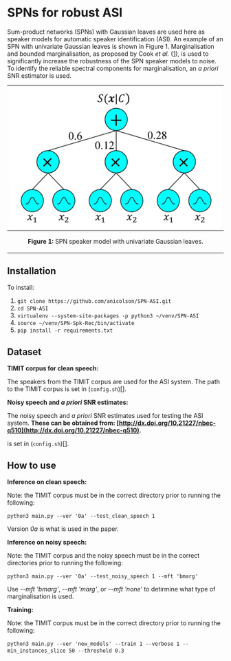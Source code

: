 <!--- 

export PATH=/usr/local/cuda-10.0/bin${PATH:+:${PATH}}
export LD_LIBRARY_PATH=/usr/local/cuda-10.0/lib64${LD_LIBRARY_PATH:+:${LD_LIBRARY_PATH}}

-->
SPNs for robust ASI
====

Sum-product networks (SPNs) with Gaussian leaves are used here as speaker models for automatic speaker identification (ASI). An example of an SPN with univariate Gaussian leaves is shown in Figure 1. Marginalisation and bounded marginalisation, as proposed by Cook *et al.* ([1](https://doi.org/10.1016/S0167-6393(00)00034-0)), is used to significantly increase the robustness of the SPN speaker models to noise. To identify the reliable spectral components for marginalisation, an *a priori* SNR estimator is used.

|![](./spk_model.jpg "SPN speaker model.")|
|----|
| <p align="center"> <b>Figure 1:</b> <a> SPN speaker model with univariate Gaussian leaves.</a> </p> |

Installation
-----

To install:

1. `git clone https://github.com/anicolson/SPN-ASI.git`
2. `cd SPN-ASI`
3. `virtualenv --system-site-packages -p python3 ~/venv/SPN-ASI`
4. `source ~/venv/SPN-Spk-Rec/bin/activate`
6. `pip install -r requirements.txt`

Dataset
-----
**TIMIT corpus for clean speech:**

The speakers from the TIMIT corpus are used for the ASI system. The path to the TIMIT corpus is set in (`config.sh`)[].

**Noisy speech and *a priori* SNR estimates:**

The noisy speech and *a priori* SNR estimates used for testing the ASI system. **These can be obtained from: [http://dx.doi.org/10.21227/nbec-q510](http://dx.doi.org/10.21227/nbec-q510).**

is set in (`config.sh`)[].

How to use
-----
**Inference on clean speech:**

Note: the TIMIT corpus must be in the correct directory prior to running the following:

```
python3 main.py --ver '0a' --test_clean_speech 1 
```
Version *0a* is what is used in the paper.

**Inference on noisy speech:**

Note: the TIMIT corpus and the noisy speech must be in the correct directories prior to running the following:

```
python3 main.py --ver '0a' --test_noisy_speech 1 --mft 'bmarg'
```
Use *--mft 'bmarg'*, *--mft 'marg'*, or *--mft 'none'* to detirmine what type of marginalisation is used.


**Training:**

Note: the TIMIT corpus must be in the correct directory prior to running the following:

```
python3 main.py --ver 'new_models' --train 1 --verbose 1 --min_instances_slice 50 --threshold 0.3
```

<!--- 


References
-----
Please cite the following when using Deep Xi:

[1] [A. Nicolson, K. K. Paliwal, Deep learning for minimum mean-square error approaches to speech enhancement, Speech Communication 111 (2019) 44 - 55, https://doi.org/10.1016/j.specom.2019.06.002.](https://maxwell.ict.griffith.edu.au/spl/publications/papers/spcom19_aaron_deep.pdf)
-->
